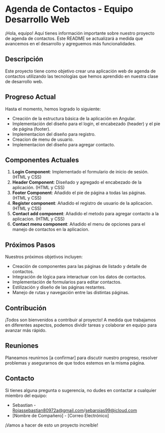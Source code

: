 # Agenda de Contactos - Equipo Desarrollo Web

¡Hola, equipo! Aquí tienes información importante sobre nuestro proyecto de agenda de contactos. Este README se actualizará a medida que avancemos en el desarrollo y agreguemos más funcionalidades.

## Descripción

Este proyecto tiene como objetivo crear una aplicación web de agenda de contactos utilizando las tecnologías que hemos aprendido en nuestra clase de desarrollo web.

## Progreso Actual

Hasta el momento, hemos logrado lo siguiente:
- Creación de la estructura básica de la aplicación en Angular.
- Implementación del diseño para el login, el encabezado (header) y el pie de página (footer).
- Implementacion del diseño para registro.
- Creacion de menu de usuario.
- Implementacion del diseño para agregar contacto.
## Componentes Actuales

1. **Login Component**: Implementado el formulario de inicio de sesión. (HTML y CSS)
2. **Header Component**: Diseñado y agregado el encabezado de la aplicación. (HTML y CSS)
3. **Footer Component**: Añadido el pie de página a todas las páginas. (HTML y CSS)
4. **Register component**: Añadido el registro de usuario de la aplicacion. (HTML y CSS)
5. **Contact add component**: Añadido el metodo para agregar contacto a la aplicacion. (HTML y CSS)
6. **Contact menu component**: Añadido el menu de opciones para el manejo de contactos en la aplicacion.
## Próximos Pasos

Nuestros próximos objetivos incluyen:
- Creación de componentes para las páginas de listado y detalle de contactos.
- Integración de lógica para interactuar con los datos de contactos.
- Implementación de formularios para editar contactos.
- Estilización y diseño de las páginas restantes.
- Manejo de rutas y navegación entre las distintas páginas.

## Contribución

¡Todos son bienvenidos a contribuir al proyecto! A medida que trabajamos en diferentes aspectos, podemos dividir tareas y colaborar en equipo para avanzar más rápido.

## Reuniones

Planeamos reunirnos [a confirmar] para discutir nuestro progreso, resolver problemas y asegurarnos de que todos estemos en la misma página.

## Contacto

Si tienes alguna pregunta o sugerencia, no dudes en contactar a cualquier miembro del equipo:
- Sebastian - Rojassebastian80972a@gmail.com/sebarojas99@icloud.com
- [Nombre de Compañero] - [Correo Electrónico]

¡Vamos a hacer de esto un proyecto increíble!
